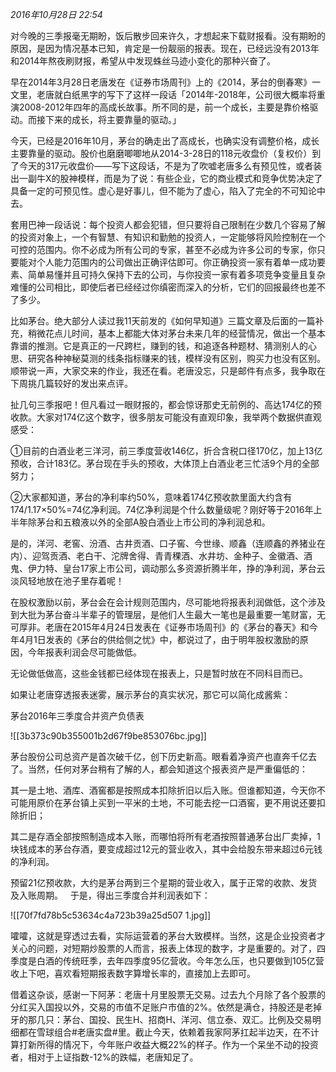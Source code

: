 _2016年10月28日 22:54_

对今晚的三季报毫无期盼，饭后散步回来许久，才想起来下载财报看。没有期盼的原因，是因为情况基本已知，肯定是一份靓丽的报表。现在，已经远没有2013年和2014年熬夜刷财报，希望从中发现蛛丝马迹小变化的那种兴奋了。

早在2014年3月28日老唐发在《证券市场周刊》上的《2014，茅台的倒春寒》一文里，老唐就白纸黑字的写下了这样一段话「2014年-2018年，公司很大概率将重演2008-2012年四年的高成长故事。所不同的是，前一个成长，主要是靠价格驱动。而接下来的成长，将主要靠量的驱动。」

今天，已经是2016年10月，茅台的确走出了高成长，也确实没有调整价格，成长主要靠量的驱动。股价也磨磨唧唧地从2014-3-28日的118元收盘价（复权价）到了今天的317元收盘价——写下这段话，不是为了吹嘘老唐多么有预见性，或者装出一副牛X的股神模样，而是为了说：有些企业，它的商业模式和竞争优势决定了具备一定的可预见性。虚心是好事儿，但不能为了虚心，陷入了完全的不可知论中去。

套用巴神一段话说：每个投资人都会犯错，但只要将自己限制在少数几个容易了解的投资对象上，一个有智慧、有知识和勤勉的投资人，一定能够将风险控制在一个可控的范围内。你不必成为所有公司的专家，甚至不必成为许多公司的专家，你只要能对个人能力范围内的公司做出正确评估即可。你正确投资一家有着单一成功要素、简单易懂并且可持久保持下去的公司，与你投资一家有着多项竞争变量且复杂难懂的公司相比，即使后者已经经过你缜密而深入的分析，它们的回报最终也差不了多少。

比如茅台。绝大部分人读过我11天前发的《如何早知道》三篇文章及后面的一篇补充，稍微花点儿时间，基本上都能大体对茅台未来几年的经营情况，做出一个基本靠谱的推测。它是真正的一尺跨栏，赚到的钱，和追逐各种题材、猜测别人的心思、研究各种神秘莫测的线条指标赚来的钱，模样没有区别，购买力也没有区别。顺带说一声，大家交来的作业，我还在看。老唐没忘，只是邮件有点多，我争取在下周挑几篇较好的发出来点评。

扯几句三季报吧！但凡看过一眼财报的，都会惊讶那史无前例的、高达174亿的预收款。大家对174亿这个数字，很多朋友可能没有直观印象，我举两个数据供直观感受：

①目前的白酒业老三洋河，前三季度营收146亿，折合含税口径170亿，加上13亿预收，合计183亿。茅台现在手头的预收，大体顶上白酒业老三忙活9个月的全部努力；

  

②大家都知道，茅台的净利率约50%，意味着174亿预收款里面大约含有174/1.17×50%=74亿净利润。74亿净利润是个什么数量级呢？刚好等于2016年上半年除茅台和五粮液以外的全部A股白酒业上市公司的净利润总和。

是的，洋河、老窖、汾酒、古井贡酒、口子窖、今世缘、顺鑫（连顺鑫的养猪业在内）、迎驾贡酒、老白干、沱牌舍得、青青稞酒、水井坊、金种子、金徽酒、酒鬼、伊力特、皇台17家上市公司，调动那么多资源折腾半年，挣的净利润，茅台云淡风轻地放在池子里存着呢！

在股权激励以前，茅台会在会计规则范围内，尽可能地将报表利润做低，这个涉及到大批为茅台奋斗半辈子的管理层，是他们人生最大一笔也是最重要一笔财富，无可厚非。老唐在2015年4月24日发表在《证券市场周刊》的《茅台的春天》和今年4月1日发表的《茅台的供给侧之忧》中，都说过了，由于明年股权激励的原因，今年报表利润会尽可能做低。

无论做低做高，这些金钱都已经体现在报表上，只是暂时放在不同科目而已。

如果让老唐穿透报表迷雾，展示茅台的真实状况，那它可以简化成酱紫：

茅台2016年三季度合并资产负债表

![[3b373c90b355001b2d67f9be853076bc.jpg]]

茅台股份公司总资产是首次破千亿，创下历史新高。眼看着净资产也直奔千亿去了。当然，任何对茅台稍有了解的人，都会知道这个报表资产是严重偏低的：

其一是土地、酒库、酒窖都是按照成本扣除折旧以后入账。但谁都知道，今天你不可能用原价在茅台镇上买到一平米的土地，不可能去挖一口酒窖，更不用说还要扣除折旧；

其二是存酒全部按照制造成本入账，而哪怕将所有老酒按照普通茅台出厂卖掉，1块钱成本的茅台存酒，要变成超过12元的营业收入，其中会给股东带来超过6元钱的净利润。

  

预留21亿预收款，大约是茅台两到三个星期的营业收入，属于正常的收款、发货及入账周期。   于是，得出三季度合并利润表如下：

![[70f7fd78b5c53634c4a723b39a25d507 1.jpg]]

嚯嚯，这就是穿透过去看，实际运营着的茅台大致模样。当然，这是企业投资者才关心的问题，对短期炒股票的人而言，报表上体现的数字，才是重要的。对了，四季度是白酒的传统旺季，去年四季度95亿营收。今年怎么压，也只要做到105亿营收上下吧，喜欢看短期报表数字算增长率的，直接加上去即可。

借着这杂谈，感谢一下阿茅：老唐十月里股票无交易。过去九个月除了各个股票的分红买入国投以外，交易的市值不足账户市值的2%。依然是满仓，持股还是老掉牙的那几只：茅台、国投、民生H、招商H、洋河、信立泰、双汇。比例及交易明细都在雪球组合#老唐实盘#里。截止今天，依赖着我家阿茅扛起半边天，在不计算打新所得的情况下，今年账户收益大概22%的样子。作为一个呆坐不动的投资者，相对于上证指数-12%的跌幅，老唐知足了。